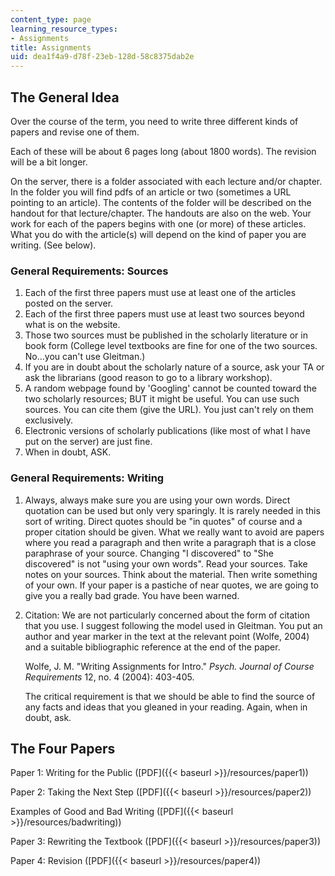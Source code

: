 ```yaml
---
content_type: page
learning_resource_types:
- Assignments
title: Assignments
uid: dea1f4a9-d78f-23eb-128d-58c8375dab2e
---
```


The General Idea
----------------

Over the course of the term, you need to write three different kinds of papers and revise one of them.

Each of these will be about 6 pages long (about 1800 words). The revision will be a bit longer.

On the server, there is a folder associated with each lecture and/or chapter. In the folder you will find pdfs of an article or two (sometimes a URL pointing to an article). The contents of the folder will be described on the handout for that lecture/chapter. The handouts are also on the web. Your work for each of the papers begins with one (or more) of these articles. What you do with the article(s) will depend on the kind of paper you are writing. (See below).

### General Requirements: Sources

1.  Each of the first three papers must use at least one of the articles posted on the server.
2.  Each of the first three papers must use at least two sources beyond what is on the website.
3.  Those two sources must be published in the scholarly literature or in book form (College level textbooks are fine for one of the two sources. No...you can't use Gleitman.)
4.  If you are in doubt about the scholarly nature of a source, ask your TA or ask the librarians (good reason to go to a library workshop).
5.  A random webpage found by 'Googling' cannot be counted toward the two scholarly resources; BUT it might be useful. You can use such sources. You can cite them (give the URL). You just can't rely on them exclusively.
6.  Electronic versions of scholarly publications (like most of what I have put on the server) are just fine.
7.  When in doubt, ASK.

### General Requirements: Writing

1.  Always, always make sure you are using your own words. Direct quotation can be used but only very sparingly. It is rarely needed in this sort of writing. Direct quotes should be "in quotes" of course and a proper citation should be given. What we really want to avoid are papers where you read a paragraph and then write a paragraph that is a close paraphrase of your source. Changing "I discovered" to "She discovered" is not "using your own words". Read your sources. Take notes on your sources. Think about the material. Then write something of your own. If your paper is a pastiche of near quotes, we are going to give you a really bad grade. You have been warned.
2.  Citation: We are not particularly concerned about the form of citation that you use. I suggest following the model used in Gleitman. You put an author and year marker in the text at the relevant point (Wolfe, 2004) and a suitable bibliographic reference at the end of the paper.  
      
    Wolfe, J. M. "Writing Assignments for Intro." _Psych. Journal of Course Requirements_ 12, no. 4 (2004): 403-405.  
      
    The critical requirement is that we should be able to find the source of any facts and ideas that you gleaned in your reading. Again, when in doubt, ask.

The Four Papers
---------------

Paper 1: Writing for the Public ([PDF]({{< baseurl >}}/resources/paper1))

Paper 2: Taking the Next Step ([PDF]({{< baseurl >}}/resources/paper2))

Examples of Good and Bad Writing ([PDF]({{< baseurl >}}/resources/badwriting))

Paper 3: Rewriting the Textbook ([PDF]({{< baseurl >}}/resources/paper3))

Paper 4: Revision ([PDF]({{< baseurl >}}/resources/paper4))